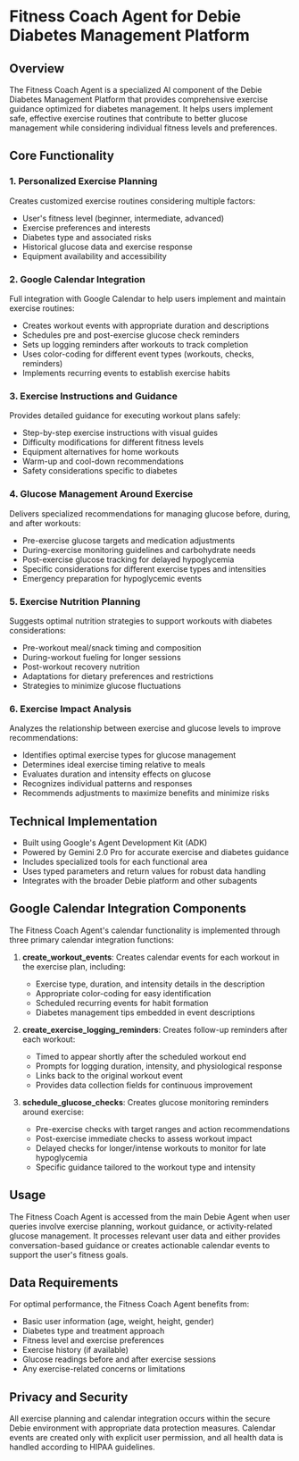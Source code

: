 # Fitness Coach Agent for Debie Diabetes Management Platform

## Overview
The Fitness Coach Agent is a specialized AI component of the Debie Diabetes Management Platform that provides comprehensive exercise guidance optimized for diabetes management. It helps users implement safe, effective exercise routines that contribute to better glucose management while considering individual fitness levels and preferences.

## Core Functionality

### 1. Personalized Exercise Planning
Creates customized exercise routines considering multiple factors:
- User's fitness level (beginner, intermediate, advanced)
- Exercise preferences and interests
- Diabetes type and associated risks
- Historical glucose data and exercise response
- Equipment availability and accessibility

### 2. Google Calendar Integration
Full integration with Google Calendar to help users implement and maintain exercise routines:
- Creates workout events with appropriate duration and descriptions
- Schedules pre and post-exercise glucose check reminders
- Sets up logging reminders after workouts to track completion
- Uses color-coding for different event types (workouts, checks, reminders)
- Implements recurring events to establish exercise habits

### 3. Exercise Instructions and Guidance
Provides detailed guidance for executing workout plans safely:
- Step-by-step exercise instructions with visual guides
- Difficulty modifications for different fitness levels
- Equipment alternatives for home workouts
- Warm-up and cool-down recommendations
- Safety considerations specific to diabetes

### 4. Glucose Management Around Exercise
Delivers specialized recommendations for managing glucose before, during, and after workouts:
- Pre-exercise glucose targets and medication adjustments
- During-exercise monitoring guidelines and carbohydrate needs
- Post-exercise glucose tracking for delayed hypoglycemia
- Specific considerations for different exercise types and intensities
- Emergency preparation for hypoglycemic events

### 5. Exercise Nutrition Planning
Suggests optimal nutrition strategies to support workouts with diabetes considerations:
- Pre-workout meal/snack timing and composition
- During-workout fueling for longer sessions
- Post-workout recovery nutrition
- Adaptations for dietary preferences and restrictions
- Strategies to minimize glucose fluctuations

### 6. Exercise Impact Analysis
Analyzes the relationship between exercise and glucose levels to improve recommendations:
- Identifies optimal exercise types for glucose management
- Determines ideal exercise timing relative to meals
- Evaluates duration and intensity effects on glucose
- Recognizes individual patterns and responses
- Recommends adjustments to maximize benefits and minimize risks

## Technical Implementation
- Built using Google's Agent Development Kit (ADK)
- Powered by Gemini 2.0 Pro for accurate exercise and diabetes guidance
- Includes specialized tools for each functional area
- Uses typed parameters and return values for robust data handling
- Integrates with the broader Debie platform and other subagents

## Google Calendar Integration Components
The Fitness Coach Agent's calendar functionality is implemented through three primary calendar integration functions:

1. **create_workout_events**: Creates calendar events for each workout in the exercise plan, including:
   - Exercise type, duration, and intensity details in the description
   - Appropriate color-coding for easy identification
   - Scheduled recurring events for habit formation
   - Diabetes management tips embedded in event descriptions

2. **create_exercise_logging_reminders**: Creates follow-up reminders after each workout:
   - Timed to appear shortly after the scheduled workout end
   - Prompts for logging duration, intensity, and physiological response
   - Links back to the original workout event
   - Provides data collection fields for continuous improvement

3. **schedule_glucose_checks**: Creates glucose monitoring reminders around exercise:
   - Pre-exercise checks with target ranges and action recommendations
   - Post-exercise immediate checks to assess workout impact
   - Delayed checks for longer/intense workouts to monitor for late hypoglycemia
   - Specific guidance tailored to the workout type and intensity

## Usage
The Fitness Coach Agent is accessed from the main Debie Agent when user queries involve exercise planning, workout guidance, or activity-related glucose management. It processes relevant user data and either provides conversation-based guidance or creates actionable calendar events to support the user's fitness goals.

## Data Requirements
For optimal performance, the Fitness Coach Agent benefits from:
- Basic user information (age, weight, height, gender)
- Diabetes type and treatment approach
- Fitness level and exercise preferences
- Exercise history (if available)
- Glucose readings before and after exercise sessions
- Any exercise-related concerns or limitations

## Privacy and Security
All exercise planning and calendar integration occurs within the secure Debie environment with appropriate data protection measures. Calendar events are created only with explicit user permission, and all health data is handled according to HIPAA guidelines. 